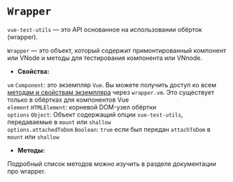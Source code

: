 # `Wrapper`

`vue-test-utils` — это API основанное на использовании обёрток (wrapper).

`Wrapper` — это объект, который содержит примонтированный компонент или VNode и методы для тестирования компонента или VNnode.

- **Свойства:**

`vm` `Component`: это экземпляр `Vue`. Вы можете получить доступ ко всем [методам и свойствам экземпляра](https://ru.vuejs.org/v2/api/index.html#Опции-—-данные) через `wrapper.vm`. Это существует только в обёртках для компонентов Vue  
`element` `HTMLElement`: корневой DOM-узел обёртки  
`options` `Object`: Объект содержащий опции `vue-test-utils`, передаваемые в `mount` или `shallow`  
`options.attachedToDom` `Boolean`: `true` если был передан `attachToDom` в `mount` или `shallow`  

- **Методы:**

Подробный список методов можно изучить в разделе документации про wrapper.
